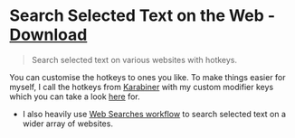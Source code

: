 # Search Selected Text on the Web - [Download](https://github.com/nikitavoloboev/small-workflows/blob/master/search-selection/Search%20web%20with%20selection.alfredworkflow?raw=true)
> Search selected text on various websites with hotkeys.

You can customise the hotkeys to ones you like. To make things easier for myself, I call the hotkeys from [Karabiner](https://nikitavoloboev.gitbooks.io/knowledge/content/macOS/apps/karabiner/Karabiner.html) with my custom modifier keys which you can take a look [here](https://github.com/nikitavoloboev/dotfiles) for.
- I also heavily use [Web Searches workflow](https://github.com/nikitavoloboev/alfred-web-searches) to search selected text on a wider array of websites.

